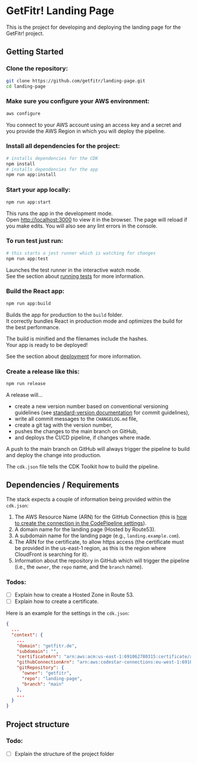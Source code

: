 # GetFitr! Landing Page

This is the project for developing and deploying the landing page for the GetFitr! project.

## Getting Started

### Clone the repository:

```bash
git clone https://github.com/getfitr/landing-page.git
cd landing-page
```

### Make sure you configure your AWS environment:

```bash
aws configure
```

You connect to your AWS account using an access key and a secret and you provide the AWS Region in which you will deploy the pipeline.

### Install all dependencies for the project:

```bash
# installs dependencies for the CDK
npm install
# installs dependencies for the app
npm run app:install
```

### Start your app locally:

```bash
npm run app:start
```

This runs the app in the development mode.\
Open [http://localhost:3000](http://localhost:3000) to view it in the browser.
The page will reload if you make edits. You will also see any lint errors in the console.

### To run test just run:

```bash
# this starts a jest runner which is watching for changes
npm run app:test
```

Launches the test runner in the interactive watch mode.\
See the section about [running tests](https://facebook.github.io/create-react-app/docs/running-tests) for more information.


### Build the React app:

```bash
npm run app:build
```

Builds the app for production to the `build` folder.\
It correctly bundles React in production mode and optimizes the build for the best performance.

The build is minified and the filenames include the hashes.\
Your app is ready to be deployed!

See the section about [deployment](https://facebook.github.io/create-react-app/docs/deployment) for more information.

### Create a release like this:

```bash
npm run release
```

A release will...

- create a new version number based on conventional versioning guidelines (see [standard-version documentation](https://github.com/conventional-changelog/standard-version) for commit guidelines),
- write all commit messages to the `CHANGELOG.md` file,
- create a git tag with the version number,
- pushes the changes to the main branch on GitHub,
- and deploys the CI/CD pipeline, if changes where made.

A push to the main branch on GitHub will always trigger the pipeline to build and deploy the change into production.

The `cdk.json` file tells the CDK Toolkit how to build the pipeline.

## Dependencies / Requirements

The stack expects a couple of information being provided within the `cdk.json`:

1. The AWS Resource Name (ARN) for the GitHub Connection (this is [how to create the connection in the CodePipeline settings](https://docs.aws.amazon.com/codepipeline/latest/userguide/connections-github.html)).
2. A domain name for the landing page (Hosted by Route53).
3. A subdomain name for the landing page (e.g., `landing.example.com`).
4. The ARN for the certificate, to allow https access (the certificate must be provided in the us-east-1 region, as this is the region where CloudFront is searching for it).
5. Information about the repository in GitHub which will trigger the pipeline (i.e., the `owner`, the `repo` name, and the `branch` name).

### Todos:

- [ ] Explain how to create a Hosted Zone in Route 53.
- [ ] Explain how to create a certificate.

Here is an example for the settings in the `cdk.json`:

```json
{
  ...
  "context": {
    ...
    "domain": "getfitr.de",
    "subdomain": "",
    "certificateArn": "arn:aws:acm:us-east-1:691062780315:certificate/a44066ce-66a7-41c8-a9ce-e76940b7d226",
    "githubConnectionArn": "arn:aws:codestar-connections:eu-west-1:691062780315:connection/5a5860b1-a9a0-4e2b-8c10-34b65c5f712c",
    "gitRepository": {
      "owner": "getfitr",
      "repo": "landing-page",
      "branch": "main"
    },
    ...
  }
}
```

## Project structure

### Todo:

- [ ] Explain the structure of the project folder
